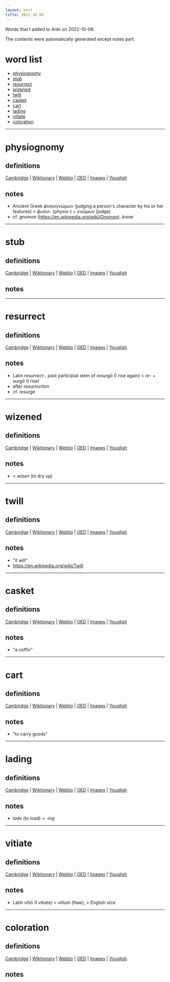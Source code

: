 ```yaml
---
layout: post
title: 2022-10-06
---
```


Words that I added to Anki on 2022-10-06.

The contents were automatically generated except notes part.
# word list
- [physiognomy](#physiognomy)
- [stub](#stub)
- [resurrect](#resurrect)
- [wizened](#wizened)
- [twill](#twill)
- [casket](#casket)
- [cart](#cart)
- [lading](#lading)
- [vitiate](#vitiate)
- [coloration](#coloration)

---

# physiognomy
## definitions
[Cambridge](https://dictionary.cambridge.org/us/dictionary/english/physiognomy)
|
[Wiktionary](https://en.wiktionary.org/wiki/physiognomy#English)
|
[Weblio](https://ejje.weblio.jp/content_find?query=physiognomy&searchType=exact)
|
[OED](https://www.oed.com/search?q=physiognomy)
|
[Images](https://www.google.com/search?tbm=isch&q=physiognomy)
|
[Youglish](https://youglish.com/pronounce/physiognomy/english/us)

## notes
- Ancient Greek *ϕυσιογνώμων* (judging a person's character by his or her features) &lt; *ϕυσιο-* (physio-) + *γνώμων* (judge)
- cf. *gnomon* (<https://en.wikipedia.org/wiki/Gnomon>), *know*

---

# stub
## definitions
[Cambridge](https://dictionary.cambridge.org/us/dictionary/english/stub)
|
[Wiktionary](https://en.wiktionary.org/wiki/stub#English)
|
[Weblio](https://ejje.weblio.jp/content_find?query=stub&searchType=exact)
|
[OED](https://www.oed.com/search?q=stub)
|
[Images](https://www.google.com/search?tbm=isch&q=stub)
|
[Youglish](https://youglish.com/pronounce/stub/english/us)

## notes

---

# resurrect
## definitions
[Cambridge](https://dictionary.cambridge.org/us/dictionary/english/resurrect)
|
[Wiktionary](https://en.wiktionary.org/wiki/resurrect#English)
|
[Weblio](https://ejje.weblio.jp/content_find?query=resurrect&searchType=exact)
|
[OED](https://www.oed.com/search?q=resurrect)
|
[Images](https://www.google.com/search?tbm=isch&q=resurrect)
|
[Youglish](https://youglish.com/pronounce/resurrect/english/us)

## notes
- Latin *resurrect-*, past participial stem of *resurgō* (I rise again) &lt; *re-* + *surgō* (I rise)
- after *resurrection*
- cf. *resurge*

---

# wizened
## definitions
[Cambridge](https://dictionary.cambridge.org/us/dictionary/english/wizened)
|
[Wiktionary](https://en.wiktionary.org/wiki/wizened#English)
|
[Weblio](https://ejje.weblio.jp/content_find?query=wizened&searchType=exact)
|
[OED](https://www.oed.com/search?q=wizened)
|
[Images](https://www.google.com/search?tbm=isch&q=wizened)
|
[Youglish](https://youglish.com/pronounce/wizened/english/us)

## notes
- &lt; *wizen* (to dry up)

---

# twill
## definitions
[Cambridge](https://dictionary.cambridge.org/us/dictionary/english/twill)
|
[Wiktionary](https://en.wiktionary.org/wiki/twill#English)
|
[Weblio](https://ejje.weblio.jp/content_find?query=twill&searchType=exact)
|
[OED](https://www.oed.com/search?q=twill)
|
[Images](https://www.google.com/search?tbm=isch&q=twill)
|
[Youglish](https://youglish.com/pronounce/twill/english/us)

## notes
- "it will"
- <https://en.wikipedia.org/wiki/Twill>

---

# casket
## definitions
[Cambridge](https://dictionary.cambridge.org/us/dictionary/english/casket)
|
[Wiktionary](https://en.wiktionary.org/wiki/casket#English)
|
[Weblio](https://ejje.weblio.jp/content_find?query=casket&searchType=exact)
|
[OED](https://www.oed.com/search?q=casket)
|
[Images](https://www.google.com/search?tbm=isch&q=casket)
|
[Youglish](https://youglish.com/pronounce/casket/english/us)

## notes
- "a coffin"

---

# cart
## definitions
[Cambridge](https://dictionary.cambridge.org/us/dictionary/english/cart)
|
[Wiktionary](https://en.wiktionary.org/wiki/cart#English)
|
[Weblio](https://ejje.weblio.jp/content_find?query=cart&searchType=exact)
|
[OED](https://www.oed.com/search?q=cart)
|
[Images](https://www.google.com/search?tbm=isch&q=cart)
|
[Youglish](https://youglish.com/pronounce/cart/english/us)

## notes
- "to carry goods"

---

# lading
## definitions
[Cambridge](https://dictionary.cambridge.org/us/dictionary/english/lading)
|
[Wiktionary](https://en.wiktionary.org/wiki/lading#English)
|
[Weblio](https://ejje.weblio.jp/content_find?query=lading&searchType=exact)
|
[OED](https://www.oed.com/search?q=lading)
|
[Images](https://www.google.com/search?tbm=isch&q=lading)
|
[Youglish](https://youglish.com/pronounce/lading/english/us)

## notes
- *lade* (to load) + *-ing*

---

# vitiate
## definitions
[Cambridge](https://dictionary.cambridge.org/us/dictionary/english/vitiate)
|
[Wiktionary](https://en.wiktionary.org/wiki/vitiate#English)
|
[Weblio](https://ejje.weblio.jp/content_find?query=vitiate&searchType=exact)
|
[OED](https://www.oed.com/search?q=vitiate)
|
[Images](https://www.google.com/search?tbm=isch&q=vitiate)
|
[Youglish](https://youglish.com/pronounce/vitiate/english/us)

## notes
- Latin *vitiō* (I vitiate) &lt; *vitium* (flaw), &gt; English *vice*

---

# coloration
## definitions
[Cambridge](https://dictionary.cambridge.org/us/dictionary/english/coloration)
|
[Wiktionary](https://en.wiktionary.org/wiki/coloration#English)
|
[Weblio](https://ejje.weblio.jp/content_find?query=coloration&searchType=exact)
|
[OED](https://www.oed.com/search?q=coloration)
|
[Images](https://www.google.com/search?tbm=isch&q=coloration)
|
[Youglish](https://youglish.com/pronounce/coloration/english/us)

## notes

